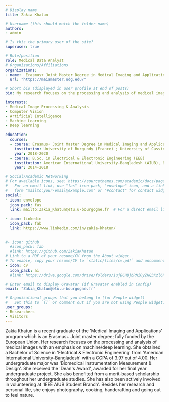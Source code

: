 ```yaml
---
# Display name
title: Zakia Khatun

# Username (this should match the folder name)
authors:
- admin 

# Is this the primary user of the site?
superuser: true

# Role/position
role: Medical Data Analyst 
# Organizations/Affiliations
organizations:
- name:  Erasmus+ Joint Master Degree in Medical Imaging and Applications
  url: "https://maiamaster.udg.edu/"

# Short bio (displayed in user profile at end of posts)
bio: My research focuses on the processing and analysis of medical images with an emphasis on deep learning.

interests:
- Medical Image Processing & Analysis
- Computer Vision
- Artificial Intelligence
- Machine Learning
- Deep learning

education:
  courses:
  - course: Erasmus+ Joint Master Degree in Medical Imaging and Applications (MAIA) program
    institution: University of Burgundy (France) ; University of Cassino (Italy) ; University of Girona (Spain)
    year: 2018-2020
  - course: B.Sc. in Electrical & Electronic Engineering (EEE)
    institution: American International University-Bangladesh (AIUB), Bangladesh
    year: 2014-2018

# Social/Academic Networking
# For available icons, see: https://sourcethemes.com/academic/docs/page-builder/#icons
#   For an email link, use "fas" icon pack, "envelope" icon, and a link in the
#   form "mailto:your-email@example.com" or "#contact" for contact widget.
social:
- icon: envelope
  icon_pack: fas
  link: mailto:Zakia_Khatun@etu.u-bourgogne.fr  # For a direct email link, use "mailto:Zakia_Khatun@etu.u-bourgogne.fr".
  
- icon: linkedin
  icon_pack: fab
  link: https://www.linkedin.com/in/zakia-khatun/
  
  
#- icon: github
  #icon_pack: fab
  #link: https://github.com/ZakiaKhatun
# Link to a PDF of your resume/CV from the About widget.
# To enable, copy your resume/CV to `static/files/cv.pdf` and uncomment the lines below.
- icon: cv
  icon_pack: ai
  #link: https://drive.google.com/drive/folders/1ujBCHBjbRNiOyZHQ3Kzl6P4e0FcsmlIX?usp=sharing

# Enter email to display Gravatar (if Gravatar enabled in Config)
email: "Zakia_Khatun@etu.u-bourgogne.fr"

# Organizational groups that you belong to (for People widget)
#   Set this to `[]` or comment out if you are not using People widget.
user_groups:
- Researchers
- Visitors
---
```


Zakia Khatun is a recent graduate of the 'Medical Imaging and Applications' program which is an Erasmus+ Joint master degree; fully funded by the European Union. Her research focuses on the processing and analysis of medical images with an emphasis on machine/deep learning. She obtained a Bachelor of Science in 'Electrical & Electronic Engineering' from 'American International University-Bangladesh' with a CGPA of 3.97 out of 4.00. Her undergraduate major was 'Biomedical Instrumentation Measurement & Design'. She received the 'Dean's Award', awarded for her final year undergraduate project. She also benefited from a merit-based scholarship throughout her undergraduate studies. She has also been actively involved in volunteering at 'IEEE AIUB Student Branch'. Besides her research and personal life, she enjoys photography, cooking, handcrafting and going out to feel nature.
